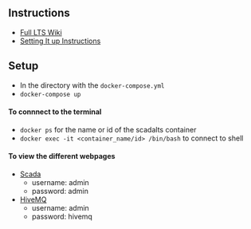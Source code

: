 ## Instructions
- [Full LTS Wiki](https://github.com/SCADA-LTS/Scada-LTS/wiki)
- [Setting It up Instructions](https://github.com/SCADA-LTS/Scada-LTS/wiki/Scada-LTS-docker-compose-tutorial)

## Setup
- In the directory with the `docker-compose.yml`
- `docker-compose up`

#### To connnect to the terminal
- `docker ps` for the name or id of the scadalts container
- `docker exec -it <container_name/id> /bin/bash` to connect to shell

#### To view the different webpages
- [Scada](http://localhost:8080/Scada-LTS/)
  - username: admin
  - password: admin
- [HiveMQ](http://localhost:8081/)
  - username: admin
  - password: hivemq
